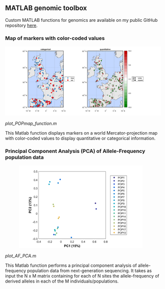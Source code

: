 ## MATLAB genomic toolbox
Custom MATLAB functions for genomics are available on my public GitHub repository [here](https://github.com/baduelp/public/tree/master/MATLAB). 

### Map of markers with color-coded values

<p align="center">
<img src="/images/Position of populations.png" >
</p>

<p align="justify">
<em>plot_POPmap_function.m</em>  
  
  This Matlab function displays markers on a world Mercator-projection map with color-coded values to display quantitative or categorical information. 
</p>  
  

### Principal Component Analysis (PCA) of Allele-Frequency population data

<p align="center">
<img src="/images/PC1 & 2 of fake PCA centered 23-Jun-2017.png" style="margin-right: 15px;" width="400">
</p>

<p align="justify">
<em>plot_AF_PCA.m</em>  
  
  This Matlab function performs a principal component analysis of allele-frequency population data from next-generation sequencing. It takes as input the N x M matrix containing for each of N sites the allele-frequency of derived alleles in each of the M individuals/populations.
</p>  
  


        
